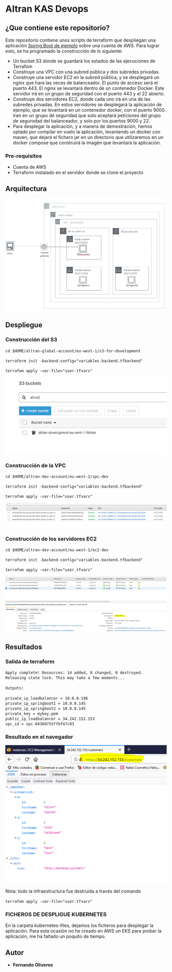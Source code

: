 # Altran KAS Devops

## ¿Que contiene este repositorio?

Este repositorio contiene unos scripts de terraform que despliegan una aplicación  [Spring Boot de ejemplo](https://github.com/spring-projects/spring-boot/tree/master/spring-boot-samples/spring-boot-sample-hateoas) sobre una cuenta de AWS. Para lograr esto, se ha programado la construcción de lo siguiente:

* Un bucket S3 donde se guardará los estados de las ejecuciones de Terrafom
* Construye una VPC con una subred pública y dos subredes privadas.
* Construye una servidor EC2 en la subred pública, y se desplegará un nginx que hara las veces de balanceador. El punto de acceso será el puerto 443. El nginx se levantará dentro de un contenedor Docker. Este servidor irá en un grupo de seguridad con el puerto 443 y el 22 abierto.
* Construye dos servidores EC2, donde cada uno irá en una de las subredes privadas. En estos servidores se desplegará la aplicación de ejemplo, que se levantará en un contenedor docker, con el puerto 9000. Iran en un grupo de seguridad que solo aceptará peticiones del grupo de segurodad del balanceador, y solo por los puertos 9000 y 22.
* Para desplegar la aplicación, y a manera de demostración, hemos optado por compilar en vuelo la aplicación, levantando un docker con maven, que dejará el fichero jar en un directorio que utilizaremos en un docker compose que construirá la imagén que levantará la aplicación.


### Pre-requisitos

- Cuenta de AWS
- Terraform instalado en el servidor donde se clone el proyecto


## Arquitectura

![Optional Text](/images/arquitectura.png)


## Despliegue

### Construcción del S3

```
cd $HOME/altran-global-account/eu-west-1/s3-for-development
```

 `terraform init -backend-config="variables-backend.tfbackend"`

 `terrafom apply -var-file="user.tfvars"`


![Optional Text](/images/s3-state.png)



### Construcción de la VPC

```
cd $HOME/altran-dev-account/eu-west-1/vpc-dev
```

 `terraform init -backend-config="variables-backend.tfbackend"`

 `terrafom apply -var-file="user.tfvars"`


![Optional Text](/images/vpc-subnets.png)


### Construcción de los servidores EC2

```
cd $HOME/altran-dev-account/eu-west-1/ec2-dev
```

 `terraform init -backend-config="variables-backend.tfbackend"`

 `terrafom apply -var-file="user.tfvars"`


![Optional Text](/images/ec2.png)


## Resultados

### Salida de terraform

```
Apply complete! Resources: 14 added, 0 changed, 0 destroyed.
Releasing state lock. This may take a few moments...

Outputs:

private_ip_loadbalancer = 10.0.0.196
private_ip_springboot1 = 10.0.0.145
private_ip_springboot2 = 10.0.0.145
private_key = mykey.pem
public_ip_loadbalancer = 34.242.152.153
vpc_id = vpc-04360755ffbf47c03
```

### Resultado en el navegador


![Optional Text](/images/resultado.png)

Nota: todo la infraestructura fue destruida a través del comando

`terrafom apply -var-file="user.tfvars"`


### FICHEROS DE DESPLIGUE KUBERNETES

En la carpeta kubernetes-files, dejamos los ficheros para desplegar la aplicación. Para esta ocasión no he creado en AWS un EKS para probar la aplicación, me ha faltado un poquito de tiempo. 



## Autor

* **Fernando Oliveros** 


